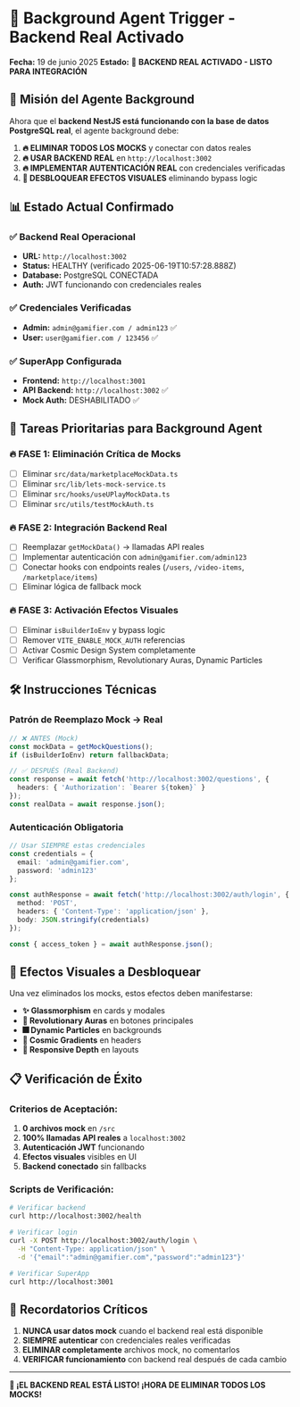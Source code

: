 # 🤖 Background Agent Trigger - Backend Real Activado

**Fecha:** 19 de junio 2025
**Estado:** 🚀 **BACKEND REAL ACTIVADO - LISTO PARA INTEGRACIÓN**

## 🎯 Misión del Agente Background

Ahora que el **backend NestJS está funcionando con la base de datos PostgreSQL real**, el agente background debe:

1. **🔥 ELIMINAR TODOS LOS MOCKS** y conectar con datos reales
2. **🔥 USAR BACKEND REAL** en `http://localhost:3002`
3. **🔥 IMPLEMENTAR AUTENTICACIÓN REAL** con credenciales verificadas
4. **🎨 DESBLOQUEAR EFECTOS VISUALES** eliminando bypass logic

## 📊 Estado Actual Confirmado

### ✅ Backend Real Operacional

- **URL:** `http://localhost:3002`
- **Status:** HEALTHY (verificado 2025-06-19T10:57:28.888Z)
- **Database:** PostgreSQL CONECTADA
- **Auth:** JWT funcionando con credenciales reales

### ✅ Credenciales Verificadas

- **Admin:** `admin@gamifier.com / admin123` ✅
- **User:** `user@gamifier.com / 123456` ✅

### ✅ SuperApp Configurada

- **Frontend:** `http://localhost:3001`
- **API Backend:** `http://localhost:3002` ✅
- **Mock Auth:** DESHABILITADO ✅

## 🎯 Tareas Prioritarias para Background Agent

### 🔥 FASE 1: Eliminación Crítica de Mocks

- [ ] Eliminar `src/data/marketplaceMockData.ts`
- [ ] Eliminar `src/lib/lets-mock-service.ts`
- [ ] Eliminar `src/hooks/useUPlayMockData.ts`
- [ ] Eliminar `src/utils/testMockAuth.ts`

### 🔥 FASE 2: Integración Backend Real

- [ ] Reemplazar `getMockData()` → llamadas API reales
- [ ] Implementar autenticación con `admin@gamifier.com/admin123`
- [ ] Conectar hooks con endpoints reales (`/users`, `/video-items`, `/marketplace/items`)
- [ ] Eliminar lógica de fallback mock

### 🔥 FASE 3: Activación Efectos Visuales

- [ ] Eliminar `isBuilderIoEnv` y bypass logic
- [ ] Remover `VITE_ENABLE_MOCK_AUTH` referencias
- [ ] Activar Cosmic Design System completamente
- [ ] Verificar Glassmorphism, Revolutionary Auras, Dynamic Particles

## 🛠️ Instrucciones Técnicas

### Patrón de Reemplazo Mock → Real

```typescript
// ❌ ANTES (Mock)
const mockData = getMockQuestions();
if (isBuilderIoEnv) return fallbackData;

// ✅ DESPUÉS (Real Backend)
const response = await fetch('http://localhost:3002/questions', {
  headers: { 'Authorization': `Bearer ${token}` }
});
const realData = await response.json();
```

### Autenticación Obligatoria

```typescript
// Usar SIEMPRE estas credenciales
const credentials = {
  email: 'admin@gamifier.com',
  password: 'admin123'
};

const authResponse = await fetch('http://localhost:3002/auth/login', {
  method: 'POST',
  headers: { 'Content-Type': 'application/json' },
  body: JSON.stringify(credentials)
});

const { access_token } = await authResponse.json();
```

## 🎨 Efectos Visuales a Desbloquear

Una vez eliminados los mocks, estos efectos deben manifestarse:

- **✨ Glassmorphism** en cards y modales
- **🌟 Revolutionary Auras** en botones principales
- **🎆 Dynamic Particles** en backgrounds
- **🌈 Cosmic Gradients** en headers
- **📏 Responsive Depth** en layouts

## 📋 Verificación de Éxito

### Criterios de Aceptación:

1. **0 archivos mock** en `/src`
2. **100% llamadas API reales** a `localhost:3002`
3. **Autenticación JWT** funcionando
4. **Efectos visuales** visibles en UI
5. **Backend conectado** sin fallbacks

### Scripts de Verificación:

```bash
# Verificar backend
curl http://localhost:3002/health

# Verificar login
curl -X POST http://localhost:3002/auth/login \
  -H "Content-Type: application/json" \
  -d '{"email":"admin@gamifier.com","password":"admin123"}'

# Verificar SuperApp
curl http://localhost:3001
```

## 🚨 Recordatorios Críticos

1. **NUNCA usar datos mock** cuando el backend real está disponible
2. **SIEMPRE autenticar** con credenciales reales verificadas
3. **ELIMINAR completamente** archivos mock, no comentarlos
4. **VERIFICAR funcionamiento** con backend real después de cada cambio

---

**🎉 ¡EL BACKEND REAL ESTÁ LISTO! ¡HORA DE ELIMINAR TODOS LOS MOCKS!**
